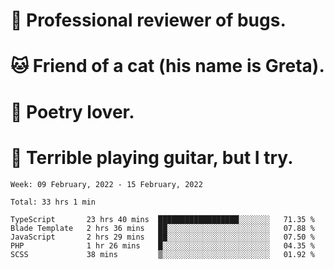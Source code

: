 # 🐛 Professional reviewer of bugs.
# 🐱 Friend of a cat (his name is Greta).
# 📜 Poetry lover.
# 🎸 Terrible playing guitar, but I try.

<!--START_SECTION:waka-->
```text
Week: 09 February, 2022 - 15 February, 2022

Total: 33 hrs 1 min

TypeScript       23 hrs 40 mins  ██████████████████░░░░░░░   71.35 % 
Blade Template   2 hrs 36 mins   ██░░░░░░░░░░░░░░░░░░░░░░░   07.88 % 
JavaScript       2 hrs 29 mins   ██░░░░░░░░░░░░░░░░░░░░░░░   07.50 % 
PHP              1 hr 26 mins    █░░░░░░░░░░░░░░░░░░░░░░░░   04.35 % 
SCSS             38 mins         ▒░░░░░░░░░░░░░░░░░░░░░░░░   01.92 % 
```
<!--END_SECTION:waka-->
